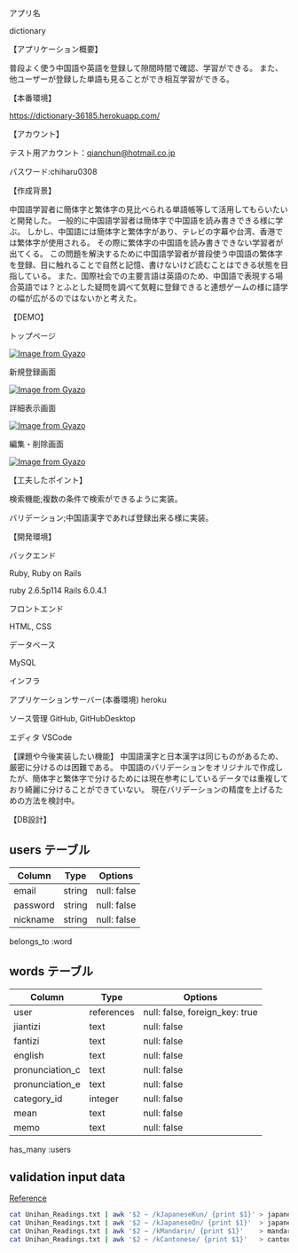 アプリ名

dictionary

【アプリケーション概要】

普段よく使う中国語や英語を登録して隙間時間で確認、学習ができる。
また、他ユーザーが登録した単語も見ることができ相互学習ができる。

【本番環境】

https://dictionary-36185.herokuapp.com/

【アカウント】

テスト用アカウント：qianchun@hotmail.co.jp

パスワード:chiharu0308

【作成背景】

中国語学習者に簡体字と繁体字の見比べられる単語帳等して活用してもらいたいと開発した。
一般的に中国語学習者は簡体字で中国語を読み書きできる様に学ぶ。
しかし、中国語には簡体字と繁体字があり、テレビの字幕や台湾、香港では繁体字が使用される。
その際に繁体字の中国語を読み書きできない学習者が出てくる。
この問題を解決するために中国語学習者が普段使う中国語の繁体字を登録、目に触れることで自然と記憶、書けないけど読むことはできる状態を目指している。
また、国際社会での主要言語は英語のため、中国語で表現する場合英語では？とふとした疑問を調べて気軽に登録できると連想ゲームの様に語学の幅が広がるのではないかと考えた。

【DEMO】

トップページ

[![Image from Gyazo](https://i.gyazo.com/4aa7590ad39d987af52dbf251bed1a74.png)](https://gyazo.com/4aa7590ad39d987af52dbf251bed1a74)

新規登録画面

[![Image from Gyazo](https://i.gyazo.com/0704a764be505f8080095deabc2f0cfb.png)](https://gyazo.com/0704a764be505f8080095deabc2f0cfb)

詳細表示画面

[![Image from Gyazo](https://i.gyazo.com/02b56f8916378f2a1a59a15f0fd6d6f4.png)](https://gyazo.com/02b56f8916378f2a1a59a15f0fd6d6f4)

編集・削除画面

[![Image from Gyazo](https://i.gyazo.com/cd81cb4dcabbb0bea3e700ce85bab534.png)](https://gyazo.com/cd81cb4dcabbb0bea3e700ce85bab534)


【工夫したポイント】

検索機能;複数の条件で検索ができるように実装。

バリデーション;中国語漢字であれば登録出来る様に実装。

【開発環境】

バックエンド

Ruby, Ruby on Rails

ruby 2.6.5p114
Rails 6.0.4.1

フロントエンド

HTML, CSS

データベース

MySQL

インフラ

アプリケーションサーバー(本番環境)
heroku

ソース管理
GitHub, GitHubDesktop

エディタ
VSCode

【課題や今後実装したい機能】
中国語漢字と日本漢字は同じものがあるため、厳密に分けるのは困難である。
中国語のバリデーションをオリジナルで作成したが、簡体字と繁体字で分けるためには現在参考にしているデータでは重複しており綺麗に分けることができていない。
現在バリデーションの精度を上げるための方法を検討中。

【DB設計】

## users テーブル

| Column     | Type   | Options     |
| ---------- | ------ | ----------- |
| email      | string | null: false |
| password   | string | null: false |
| nickname   | string | null: false |

belongs_to :word

## words テーブル

| Column          | Type       | Options                        |
| --------------- | ---------- | ------------------------------ |
| user            | references | null: false, foreign_key: true |
| jiantizi        | text       | null: false                    |
| fantizi         | text       | null: false                    |
| english         | text       | null: false                    |
| pronunciation_c | text       | null: false                    |
| pronunciation_e | text       | null: false                    |
| category_id     | integer    | null: false                    |
| mean            | text       | null: false                    |
| memo            | text       | null: false                    |

has_many :users

## validation input data
[Reference](https://shinya131-note.hatenablog.jp/entry/2015/07/10/004853)
```bash
cat Unihan_Readings.txt | awk '$2 ~ /kJapaneseKun/ {print $1}' > japanese_kun
cat Unihan_Readings.txt | awk '$2 ~ /kJapaneseOn/ {print $1}'  > japanese_on
cat Unihan_Readings.txt | awk '$2 ~ /kMandarin/ {print $1}'    > mandarin
cat Unihan_Readings.txt | awk '$2 ~ /kCantonese/ {print $1}'   > cantonese
```